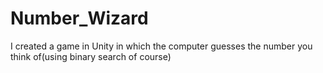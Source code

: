 # Number_Wizard
I created a game in Unity in which the computer guesses the number you think of(using binary search of course)
